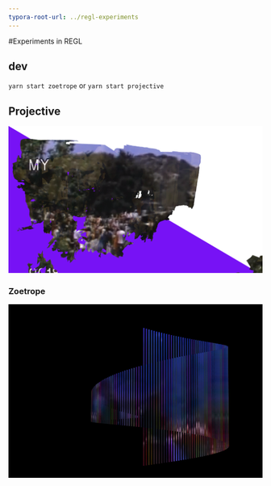 ```yaml
---
typora-root-url: ../regl-experiments
---
```


#Experiments in REGL


## dev

`yarn start zoetrope` or `yarn start projective`

## Projective

![projective](/screenshots/projective.png)

### Zoetrope

![zoetrope](/screenshots/zoetrope.png)

